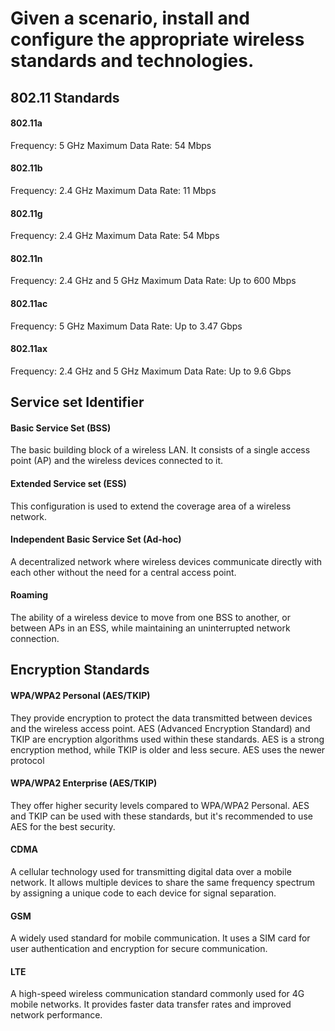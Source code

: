# Given a scenario, install and configure the appropriate wireless standards and technologies.

## 802.11 Standards

#### 802.11a
Frequency: 5 GHz
Maximum Data Rate: 54 Mbps
#### 802.11b
Frequency: 2.4 GHz
Maximum Data Rate: 11 Mbps
#### 802.11g
Frequency: 2.4 GHz
Maximum Data Rate: 54 Mbps
#### 802.11n
Frequency: 2.4 GHz and 5 GHz
Maximum Data Rate: Up to 600 Mbps
#### 802.11ac
Frequency: 5 GHz
Maximum Data Rate: Up to 3.47 Gbps
#### 802.11ax
Frequency: 2.4 GHz and 5 GHz
Maximum Data Rate: Up to 9.6 Gbps

## Service set Identifier
#### Basic Service Set (BSS)
The basic building block of a wireless LAN. It consists of a single access point (AP) and the wireless devices connected to it.
#### Extended Service set (ESS)
This configuration is used to extend the coverage area of a wireless network.
#### Independent Basic Service Set (Ad-hoc)
A decentralized network where wireless devices communicate directly with each other without the need for a central access point.
#### Roaming
The ability of a wireless device to move from one BSS to another, or between APs in an ESS, while maintaining an uninterrupted network connection.

## Encryption Standards

#### WPA/WPA2 Personal (AES/TKIP)
They provide encryption to protect the data transmitted between devices and the wireless access point.
AES (Advanced Encryption Standard) and TKIP are encryption algorithms used within these standards.
AES is a strong encryption method, while TKIP is older and less secure. AES uses the newer protocol
#### WPA/WPA2 Enterprise (AES/TKIP)
They offer higher security levels compared to WPA/WPA2 Personal.
AES and TKIP can be used with these standards, but it's recommended to use AES for the best security.
#### CDMA
A cellular technology used for transmitting digital data over a mobile network.
It allows multiple devices to share the same frequency spectrum by assigning a unique code to each device for signal separation.
#### GSM
A widely used standard for mobile communication.
It uses a SIM card for user authentication and encryption for secure communication.
#### LTE
A high-speed wireless communication standard commonly used for 4G mobile networks.
It provides faster data transfer rates and improved network performance.